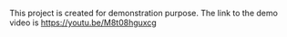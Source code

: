 This project is created for demonstration purpose.
The link to the demo video is https://youtu.be/M8t08hguxcg
